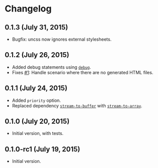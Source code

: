 # Changelog

## 0.1.3 (July 31, 2015)
* Bugfix: uncss now ignores external stylesheets.

## 0.1.2 (July 26, 2015)
* Added debug statements using [`debug`](https://github.com/visionmedia/debug).
* Fixes [#1](https://github.com/vseventer/hexo-uncss/issues/1): Handle scenario where there are no generated HTML files.

## 0.1.1 (July 24, 2015)
* Added `priority` option.
* Replaced dependency [`stream-to-buffer`](https://www.npmjs.com/package/stream-to-buffer) with [`stream-to-array`](https://github.com/stream-utils/stream-to-array).

## 0.1.0 (July 20, 2015)
* Initial version, with tests.

## 0.1.0-rc1 (July 19, 2015)
* Initial version.